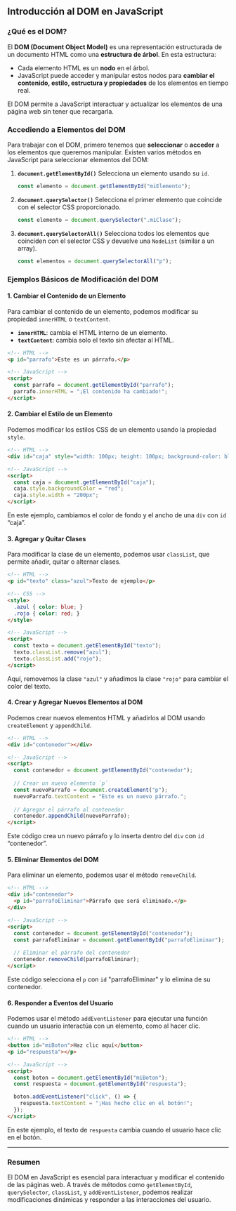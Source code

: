 ## Introducción al DOM en JavaScript

### ¿Qué es el DOM?
El **DOM (Document Object Model)** es una representación estructurada de un documento HTML como una **estructura de árbol**. En esta estructura:
- Cada elemento HTML es un **nodo** en el árbol.
- JavaScript puede acceder y manipular estos nodos para **cambiar el contenido, estilo, estructura y propiedades** de los elementos en tiempo real.

El DOM permite a JavaScript interactuar y actualizar los elementos de una página web sin tener que recargarla.

### Accediendo a Elementos del DOM

Para trabajar con el DOM, primero tenemos que **seleccionar** o **acceder** a los elementos que queremos manipular. Existen varios métodos en JavaScript para seleccionar elementos del DOM:

1. **`document.getElementById()`**
   Selecciona un elemento usando su `id`.
   ```javascript
   const elemento = document.getElementById("miElemento");
   ```

2. **`document.querySelector()`**
   Selecciona el primer elemento que coincide con el selector CSS proporcionado.
   ```javascript
   const elemento = document.querySelector(".miClase");
   ```

3. **`document.querySelectorAll()`**
   Selecciona todos los elementos que coinciden con el selector CSS y devuelve una `NodeList` (similar a un array).
   ```javascript
   const elementos = document.querySelectorAll("p");
   ```

### Ejemplos Básicos de Modificación del DOM

#### 1. Cambiar el Contenido de un Elemento
Para cambiar el contenido de un elemento, podemos modificar su propiedad `innerHTML` o `textContent`.

- **`innerHTML`**: cambia el HTML interno de un elemento.
- **`textContent`**: cambia solo el texto sin afectar al HTML.

```html
<!-- HTML -->
<p id="parrafo">Este es un párrafo.</p>

<!-- JavaScript -->
<script>
  const parrafo = document.getElementById("parrafo");
  parrafo.innerHTML = "¡El contenido ha cambiado!";
</script>
```

#### 2. Cambiar el Estilo de un Elemento
Podemos modificar los estilos CSS de un elemento usando la propiedad `style`.

```html
<!-- HTML -->
<div id="caja" style="width: 100px; height: 100px; background-color: blue;"></div>

<!-- JavaScript -->
<script>
  const caja = document.getElementById("caja");
  caja.style.backgroundColor = "red";
  caja.style.width = "200px";
</script>
```

En este ejemplo, cambiamos el color de fondo y el ancho de una `div` con `id` “caja”.

#### 3. Agregar y Quitar Clases
Para modificar la clase de un elemento, podemos usar `classList`, que permite añadir, quitar o alternar clases.

```html
<!-- HTML -->
<p id="texto" class="azul">Texto de ejemplo</p>

<!-- CSS -->
<style>
  .azul { color: blue; }
  .rojo { color: red; }
</style>

<!-- JavaScript -->
<script>
  const texto = document.getElementById("texto");
  texto.classList.remove("azul");
  texto.classList.add("rojo");
</script>
```

Aquí, removemos la clase `"azul"` y añadimos la clase `"rojo"` para cambiar el color del texto.

#### 4. Crear y Agregar Nuevos Elementos al DOM
Podemos crear nuevos elementos HTML y añadirlos al DOM usando `createElement` y `appendChild`.

```html
<!-- HTML -->
<div id="contenedor"></div>

<!-- JavaScript -->
<script>
  const contenedor = document.getElementById("contenedor");
  
  // Crear un nuevo elemento `p`
  const nuevoParrafo = document.createElement("p");
  nuevoParrafo.textContent = "Este es un nuevo párrafo.";
  
  // Agregar el párrafo al contenedor
  contenedor.appendChild(nuevoParrafo);
</script>
```

Este código crea un nuevo párrafo y lo inserta dentro del `div` con `id` “contenedor”.

#### 5. Eliminar Elementos del DOM
Para eliminar un elemento, podemos usar el método `removeChild`.

```html
<!-- HTML -->
<div id="contenedor">
  <p id="parrafoEliminar">Párrafo que será eliminado.</p>
</div>

<!-- JavaScript -->
<script>
  const contenedor = document.getElementById("contenedor");
  const parrafoEliminar = document.getElementById("parrafoEliminar");
  
  // Eliminar el párrafo del contenedor
  contenedor.removeChild(parrafoEliminar);
</script>
```

Este código selecciona el `p` con `id` "parrafoEliminar" y lo elimina de su contenedor.

#### 6. Responder a Eventos del Usuario
Podemos usar el método `addEventListener` para ejecutar una función cuando un usuario interactúa con un elemento, como al hacer clic.

```html
<!-- HTML -->
<button id="miBoton">Haz clic aquí</button>
<p id="respuesta"></p>

<!-- JavaScript -->
<script>
  const boton = document.getElementById("miBoton");
  const respuesta = document.getElementById("respuesta");

  boton.addEventListener("click", () => {
    respuesta.textContent = "¡Has hecho clic en el botón!";
  });
</script>
```

En este ejemplo, el texto de `respuesta` cambia cuando el usuario hace clic en el botón.

---

### Resumen
El DOM en JavaScript es esencial para interactuar y modificar el contenido de las páginas web. A través de métodos como `getElementById`, `querySelector`, `classList`, y `addEventListener`, podemos realizar modificaciones dinámicas y responder a las interacciones del usuario.